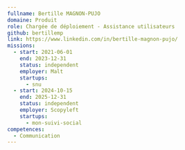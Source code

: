 ```yaml
---
fullname: Bertille MAGNON-PUJO
domaine: Produit
role: Chargée de déploiement - Assistance utilisateurs
github: bertillemp
link: https://www.linkedin.com/in/bertille-magnon-pujo/
missions:
  - start: 2021-06-01
    end: 2023-12-31
    status: independent
    employer: Malt
    startups:
      - snu
  - start: 2024-10-15
    end: 2025-12-31
    status: independent
    employer: Scopyleft
    startups:
      - mon-suivi-social
competences:
  - Communication
---
```

